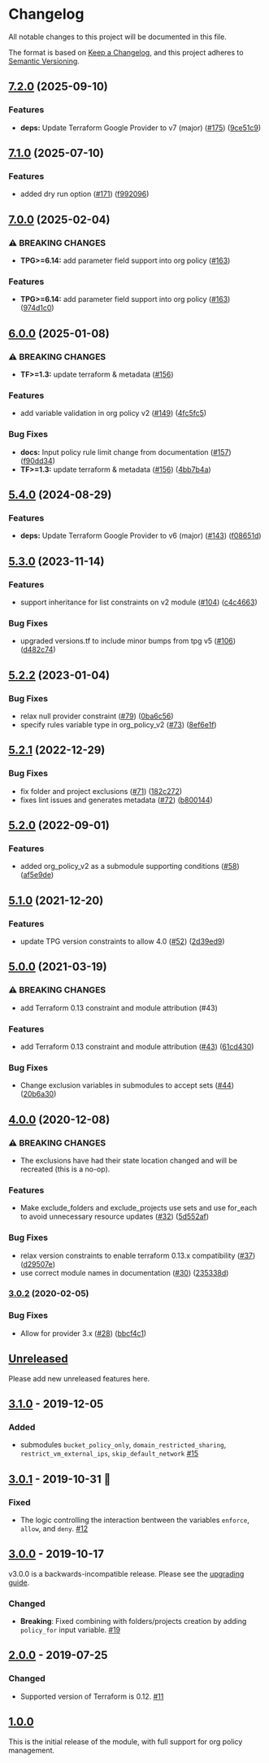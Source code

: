# Changelog
All notable changes to this project will be documented in this file.

The format is based on [Keep a Changelog](https://keepachangelog.com/en/1.0.0/),
and this project adheres to [Semantic Versioning](https://semver.org/spec/v2.0.0.html).

## [7.2.0](https://github.com/terraform-google-modules/terraform-google-org-policy/compare/v7.1.0...v7.2.0) (2025-09-10)


### Features

* **deps:** Update Terraform Google Provider to v7 (major) ([#175](https://github.com/terraform-google-modules/terraform-google-org-policy/issues/175)) ([9ce51c9](https://github.com/terraform-google-modules/terraform-google-org-policy/commit/9ce51c9e0d633a12e6922cd8bfac41d0b313cf4e))

## [7.1.0](https://github.com/terraform-google-modules/terraform-google-org-policy/compare/v7.0.0...v7.1.0) (2025-07-10)


### Features

* added dry run option ([#171](https://github.com/terraform-google-modules/terraform-google-org-policy/issues/171)) ([f992096](https://github.com/terraform-google-modules/terraform-google-org-policy/commit/f99209611623e29265709c3820b62c87558b7fbc))

## [7.0.0](https://github.com/terraform-google-modules/terraform-google-org-policy/compare/v6.0.0...v7.0.0) (2025-02-04)


### ⚠ BREAKING CHANGES

* **TPG>=6.14:** add parameter field support into org policy ([#163](https://github.com/terraform-google-modules/terraform-google-org-policy/issues/163))

### Features

* **TPG>=6.14:** add parameter field support into org policy ([#163](https://github.com/terraform-google-modules/terraform-google-org-policy/issues/163)) ([974d1c0](https://github.com/terraform-google-modules/terraform-google-org-policy/commit/974d1c09e3a886e99ed5eecbd438177522445299))

## [6.0.0](https://github.com/terraform-google-modules/terraform-google-org-policy/compare/v5.4.0...v6.0.0) (2025-01-08)


### ⚠ BREAKING CHANGES

* **TF>=1.3:** update terraform & metadata ([#156](https://github.com/terraform-google-modules/terraform-google-org-policy/issues/156))

### Features

* add variable validation in org policy v2 ([#149](https://github.com/terraform-google-modules/terraform-google-org-policy/issues/149)) ([4fc5fc5](https://github.com/terraform-google-modules/terraform-google-org-policy/commit/4fc5fc5255344c6e9e3bc77d352c87eaa1618a3e))


### Bug Fixes

* **docs:** Input policy rule limit change from documentation ([#157](https://github.com/terraform-google-modules/terraform-google-org-policy/issues/157)) ([f90dd34](https://github.com/terraform-google-modules/terraform-google-org-policy/commit/f90dd342100ef220dba47a57f67021a5f1a14130))
* **TF>=1.3:** update terraform & metadata ([#156](https://github.com/terraform-google-modules/terraform-google-org-policy/issues/156)) ([4bb7b4a](https://github.com/terraform-google-modules/terraform-google-org-policy/commit/4bb7b4a4bfb21bfe284b575b2688570bf3b5a22c))

## [5.4.0](https://github.com/terraform-google-modules/terraform-google-org-policy/compare/v5.3.0...v5.4.0) (2024-08-29)


### Features

* **deps:** Update Terraform Google Provider to v6 (major) ([#143](https://github.com/terraform-google-modules/terraform-google-org-policy/issues/143)) ([f08651d](https://github.com/terraform-google-modules/terraform-google-org-policy/commit/f08651d9c3e8aafb2b68b4e0401e24e428e8bf82))

## [5.3.0](https://github.com/terraform-google-modules/terraform-google-org-policy/compare/v5.2.2...v5.3.0) (2023-11-14)


### Features

* support inheritance for list constraints on v2 module ([#104](https://github.com/terraform-google-modules/terraform-google-org-policy/issues/104)) ([c4c4663](https://github.com/terraform-google-modules/terraform-google-org-policy/commit/c4c4663aa56bacd72b19354747a117848f0ec955))


### Bug Fixes

* upgraded versions.tf to include minor bumps from tpg v5 ([#106](https://github.com/terraform-google-modules/terraform-google-org-policy/issues/106)) ([d482c74](https://github.com/terraform-google-modules/terraform-google-org-policy/commit/d482c743950df6b1d23285fdee4027f782c8e818))

## [5.2.2](https://github.com/terraform-google-modules/terraform-google-org-policy/compare/v5.2.1...v5.2.2) (2023-01-04)


### Bug Fixes

* relax null provider constraint ([#79](https://github.com/terraform-google-modules/terraform-google-org-policy/issues/79)) ([0ba6c56](https://github.com/terraform-google-modules/terraform-google-org-policy/commit/0ba6c56303ec8d92762e41662a609e52a038af30))
* specify rules variable type in org_policy_v2 ([#73](https://github.com/terraform-google-modules/terraform-google-org-policy/issues/73)) ([8ef6e1f](https://github.com/terraform-google-modules/terraform-google-org-policy/commit/8ef6e1fb6a4028cb9b69c07fd0f92cb5bfda2cc0))

## [5.2.1](https://github.com/terraform-google-modules/terraform-google-org-policy/compare/v5.2.0...v5.2.1) (2022-12-29)


### Bug Fixes

* fix folder and project exclusions ([#71](https://github.com/terraform-google-modules/terraform-google-org-policy/issues/71)) ([182c272](https://github.com/terraform-google-modules/terraform-google-org-policy/commit/182c27202c90d087a405f252884fce434cbdfd3a))
* fixes lint issues and generates metadata ([#72](https://github.com/terraform-google-modules/terraform-google-org-policy/issues/72)) ([b800144](https://github.com/terraform-google-modules/terraform-google-org-policy/commit/b80014487aba21ea1ff534f16d4dc3936af89dae))

## [5.2.0](https://github.com/terraform-google-modules/terraform-google-org-policy/compare/v5.1.0...v5.2.0) (2022-09-01)


### Features

* added org_policy_v2 as a submodule supporting conditions ([#58](https://github.com/terraform-google-modules/terraform-google-org-policy/issues/58)) ([af5e9de](https://github.com/terraform-google-modules/terraform-google-org-policy/commit/af5e9dee506032c8daa8f86ddab6fa07672750e2))

## [5.1.0](https://www.github.com/terraform-google-modules/terraform-google-org-policy/compare/v5.0.0...v5.1.0) (2021-12-20)


### Features

* update TPG version constraints to allow 4.0 ([#52](https://www.github.com/terraform-google-modules/terraform-google-org-policy/issues/52)) ([2d39ed9](https://www.github.com/terraform-google-modules/terraform-google-org-policy/commit/2d39ed989b09841aacc738121d0909f5e94efa22))

## [5.0.0](https://www.github.com/terraform-google-modules/terraform-google-org-policy/compare/v4.0.0...v5.0.0) (2021-03-19)


### ⚠ BREAKING CHANGES

* add Terraform 0.13 constraint and module attribution (#43)

### Features

* add Terraform 0.13 constraint and module attribution ([#43](https://www.github.com/terraform-google-modules/terraform-google-org-policy/issues/43)) ([61cd430](https://www.github.com/terraform-google-modules/terraform-google-org-policy/commit/61cd4309985c32707e19e5de9016e6feec6ecefa))


### Bug Fixes

* Change exclusion variables in submodules to accept sets ([#44](https://www.github.com/terraform-google-modules/terraform-google-org-policy/issues/44)) ([20b6a30](https://www.github.com/terraform-google-modules/terraform-google-org-policy/commit/20b6a30f0d6590b3d70c20d5c024d6c39adab722))

## [4.0.0](https://www.github.com/terraform-google-modules/terraform-google-org-policy/compare/v3.0.2...v4.0.0) (2020-12-08)


### ⚠ BREAKING CHANGES

* The exclusions have had their state location changed and will be recreated (this is a no-op).

### Features

* Make exclude_folders and exclude_projects use sets and use for_each to avoid unnecessary resource updates ([#32](https://www.github.com/terraform-google-modules/terraform-google-org-policy/issues/32)) ([5d552af](https://www.github.com/terraform-google-modules/terraform-google-org-policy/commit/5d552afaf5523dd1434066a047824e09b96cf42f))


### Bug Fixes

* relax version constraints to enable terraform 0.13.x compatibility ([#37](https://www.github.com/terraform-google-modules/terraform-google-org-policy/issues/37)) ([d29507e](https://www.github.com/terraform-google-modules/terraform-google-org-policy/commit/d29507eeea8a4aa15713c435f4c15cc24254d1f9))
* use correct module names in documentation ([#30](https://www.github.com/terraform-google-modules/terraform-google-org-policy/issues/30)) ([235338d](https://www.github.com/terraform-google-modules/terraform-google-org-policy/commit/235338d6e9e1fcfad703be1c67ca8de2df1928a4))

### [3.0.2](https://www.github.com/terraform-google-modules/terraform-google-org-policy/compare/v3.0.1...v3.0.2) (2020-02-05)


### Bug Fixes

* Allow for provider 3.x ([#28](https://www.github.com/terraform-google-modules/terraform-google-org-policy/issues/28)) ([bbcf4c1](https://www.github.com/terraform-google-modules/terraform-google-org-policy/commit/bbcf4c1c14597c8ba51480d928fcb748d9355051))

## [Unreleased]

Please add new unreleased features here.

## [3.1.0] - 2019-12-05

### Added

- submodules `bucket_policy_only`, `domain_restricted_sharing`, `restrict_vm_external_ips`, `skip_default_network` [#15]

## [3.0.1] - 2019-10-31 :jack_o_lantern:

### Fixed

- The logic controlling the interaction bentween the variables `enforce`, `allow`, and `deny`. [#12]

## [3.0.0] - 2019-10-17
v3.0.0 is a backwards-incompatible release. Please see the [upgrading guide](./docs/upgrading_to_v3.0.md).
### Changed

- **Breaking**: Fixed combining with folders/projects creation by adding `policy_for` input variable. [#19]

## [2.0.0] - 2019-07-25

### Changed

 - Supported version of Terraform is 0.12. [#11]

## [1.0.0]

This is the initial release of the module, with full support for org policy management.

[Unreleased]: https://github.com/terraform-google-modules/terraform-google-org-policy/compare/v3.1.0...HEAD
[3.1.0]: https://github.com/terraform-google-modules/terraform-google-org-policy/compare/v3.0.1...v3.1.0
[3.0.1]: https://github.com/terraform-google-modules/terraform-google-org-policy/compare/v3.0.0...v3.0.1
[3.0.0]: https://github.com/terraform-google-modules/terraform-google-org-policy/compare/v2.0.0...v3.0.0
[2.0.0]: https://github.com/terraform-google-modules/terraform-google-org-policy/compare/v1.0.0...v2.0.0
[1.0.0]: https://github.com/terraform-google-modules/terraform-google-org-policy/releases/tag/v1.0.0

[#12]: https://github.com/terraform-google-modules/terraform-google-org-policy/issues/12
[#11]: https://github.com/terraform-google-modules/terraform-google-org-policy/pull/11
[#18]: https://github.com/terraform-google-modules/terraform-google-org-policy/pull/18
[#19]: https://github.com/terraform-google-modules/terraform-google-org-policy/pull/19
[#15]: https://github.com/terraform-google-modules/terraform-google-org-policy/issues/15
